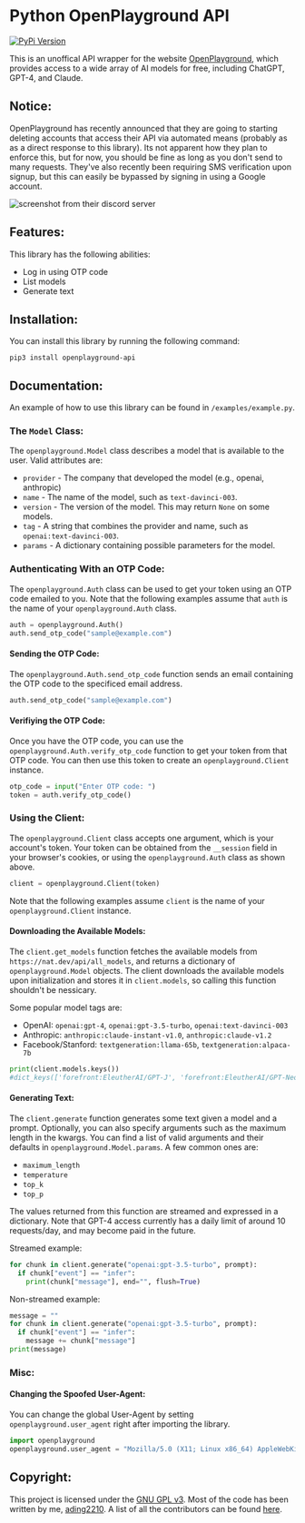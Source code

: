 # Python OpenPlayground API
[![PyPi Version](https://img.shields.io/pypi/v/openplayground-api.svg)](https://pypi.org/project/openplayground-api/)

This is an unoffical API wrapper for the website [OpenPlayground](https://nat.dev), which provides access to a wide array of AI models for free, including ChatGPT, GPT-4, and Claude.

## Notice:
OpenPlayground has recently announced that they are going to starting deleting accounts that access their API via automated means (probably as as a direct response to this library). Its not apparent how they plan to enforce this, but for now, you should be fine as long as you don't send to many requests. They've also recently been requiring SMS verification upon signup, but this can easily be bypassed by signing in using a Google account. 

![screenshot from their discord server](https://media.discordapp.net/attachments/1072352756481929316/1088019955322196048/image.png)

## Features:
This library has the following abilities:
 - Log in using OTP code
 - List models
 - Generate text

## Installation:
You can install this library by running the following command:
```
pip3 install openplayground-api
```

## Documentation:
An example of how to use this library can be found in `/examples/example.py`.

### The `Model` Class:
The `openplayground.Model` class describes a model that is available to the user. Valid attributes are:
 - `provider` - The company that developed the model (e.g., openai, anthropic)
 - `name` - The name of the model, such as `text-davinci-003`.
 - `version` - The version of the model. This may return `None` on some models.
 - `tag` - A string that combines the provider and name, such as `openai:text-davinci-003`.
 - `params` - A dictionary containing possible parameters for the model.

### Authenticating With an OTP Code:
The `openplayground.Auth` class can be used to get your token using an OTP code emailed to you. Note that the following examples assume that `auth` is the name of your `openplayground.Auth` class.

```python
auth = openplayground.Auth()
auth.send_otp_code("sample@example.com")
```

#### Sending the OTP Code:
The `openplayground.Auth.send_otp_code` function sends an email containing the OTP code to the specificed email address. 

```python
auth.send_otp_code("sample@example.com")
```

#### Verifiying the OTP Code:
Once you have the OTP code, you can use the `openplayground.Auth.verify_otp_code` function to get your token from that OTP code. You can then use this token to create an `openplayground.Client` instance.

```python
otp_code = input("Enter OTP code: ")
token = auth.verify_otp_code()
```

### Using the Client:
The `openplayground.Client` class accepts one argument, which is your account's token. Your token can be obtained from the `__session` field in your browser's cookies, or using the `openplayground.Auth` class as shown above.

```python
client = openplayground.Client(token)
```

Note that the following examples assume `client` is the name of your `openplayground.Client` instance.

#### Downloading the Available Models:
The `client.get_models` function fetches the available models from `https://nat.dev/api/all_models`, and returns a dictionary of `openplayground.Model` objects. The client downloads the available models upon initialization and stores it in `client.models`, so calling this function shouldn't be nessicary. 

Some popular model tags are:
 - OpenAI: `openai:gpt-4`, `openai:gpt-3.5-turbo`, `openai:text-davinci-003`
 - Anthropic: `anthropic:claude-instant-v1.0`, `anthropic:claude-v1.2`
 - Facebook/Stanford: `textgeneration:llama-65b`, `textgeneration:alpaca-7b`

```python
print(client.models.keys())
#dict_keys(['forefront:EleutherAI/GPT-J', 'forefront:EleutherAI/GPT-NeoX', 'forefront:pythia-12b', 'forefront:pythia-20b', 'forefront:pythia-6.9b', 'anthropic:claude-instant-v1.0', 'anthropic:claude-v1.2', 'textgeneration:alpaca-7b', 'textgeneration:llama-65b', 'huggingface:bigscience/bloomz', 'huggingface:google/flan-t5-xxl', 'huggingface:google/flan-ul2', 'cohere:command-medium-nightly', 'cohere:command-xlarge-nightly', 'cohere:medium', 'cohere:xlarge', 'openai:gpt-4', 'openai:code-cushman-001', 'openai:code-davinci-002', 'openai:gpt-3.5-turbo', 'openai:text-ada-001', 'openai:text-babbage-001', 'openai:text-curie-001', 'openai:text-davinci-002', 'openai:text-davinci-003'])
```

#### Generating Text:
The `client.generate` function generates some text given a model and a prompt. Optionally, you can also specify arguments such as the maximum length in the kwargs. You can find a list of valid arguments and their defaults in `openplayground.Model.params`. A few common ones are:
 - `maximum_length`
 - `temperature`
 - `top_k`
 - `top_p`

The values returned from this function are streamed and expressed in a dictionary. Note that GPT-4 access currently has a daily limit of around 10 requests/day, and may become paid in the future. 

Streamed example:
```python
for chunk in client.generate("openai:gpt-3.5-turbo", prompt):
  if chunk["event"] == "infer":
    print(chunk["message"], end="", flush=True)
```

Non-streamed example:
```python
message = ""
for chunk in client.generate("openai:gpt-3.5-turbo", prompt):
  if chunk["event"] == "infer":
    message += chunk["message"]
print(message)
```

### Misc:
#### Changing the Spoofed User-Agent:
You can change the global User-Agent by setting `openplayground.user_agent` right after importing the library.

```python
import openplayground
openplayground.user_agent = "Mozilla/5.0 (X11; Linux x86_64) AppleWebKit/537.36 (KHTML, like Gecko) Chrome/111.0.0.0 Safari/537.36"
```

## Copyright:
This project is licensed under the [GNU GPL v3](https://www.gnu.org/licenses/gpl-3.0.txt). Most of the code has been written by me, [ading2210](https://github.com/ading2210). A list of all the contributors can be found [here](https://github.com/ading2210/openplayground-api/graphs/contributors).